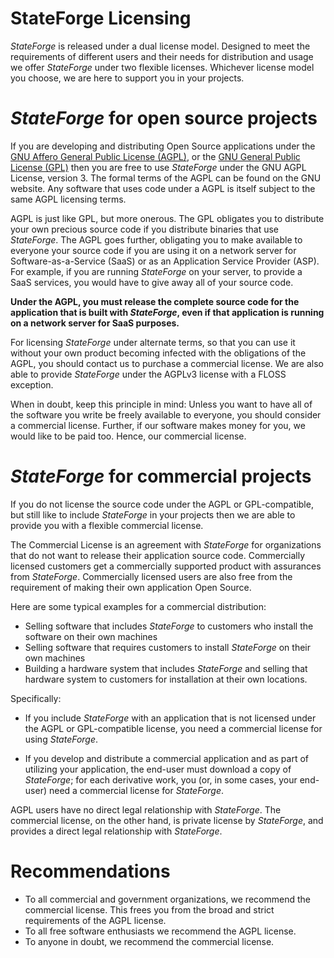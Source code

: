 StateForge Licensing
====================

*StateForge* is released under a dual license model. Designed to meet the requirements of different users and their needs for distribution and usage we offer *StateForge* under two flexible licenses. Whichever license model you choose, we are here to support you in your projects.

# *StateForge* for open source projects


If you are developing and distributing Open Source applications under the [GNU Affero General Public License (AGPL)](http://www.gnu.org/licenses/agpl-3.0.en.html), or the [GNU General Public License (GPL)](http://www.gnu.org/licenses/gpl-3.0.en.html) then you are free to use *StateForge* under the GNU AGPL License, version 3. The formal terms of the AGPL can be found on the GNU website. Any software that uses code under a AGPL is itself subject to the same AGPL licensing terms.

AGPL is just like GPL, but more onerous. The GPL obligates you to distribute your own precious source code if you distribute binaries that use *StateForge*. The AGPL goes further, obligating you to make available to everyone your source code if you are using it on a network server for Software-as-a-Service (SaaS) or as an Application Service Provider (ASP). For example, if you are running *StateForge* on your server, to provide a SaaS services, you would have to give away all of your source code.

**Under the AGPL, you must release the complete source code for the application that is built with *StateForge*, even if that application is running on a network server for SaaS purposes.**

For licensing *StateForge* under alternate terms, so that you can use it without your own product becoming infected with the obligations of the AGPL, you should contact us to purchase a commercial license. We are also able to provide *StateForge* under the AGPLv3 license with a FLOSS exception.

When in doubt, keep this principle in mind: Unless you want to have all of the software you write be freely available to everyone, you should consider a commercial license. Further, if our software makes money for you, we would like to be paid too. Hence, our commercial license.

# *StateForge* for commercial projects


If you do not license the source code under the AGPL or GPL-compatible, but still like to include *StateForge* in your projects then we are able to provide you with a flexible commercial license.

The Commercial License is an agreement with *StateForge* for organizations that do not want to release their application source code. Commercially licensed customers get a commercially supported product with assurances from *StateForge*. Commercially licensed users are also free from the requirement of making their own application Open Source.

Here are some typical examples for a commercial distribution:

* Selling software that includes *StateForge* to customers who install the software on their own machines
* Selling software that requires customers to install *StateForge* on their own machines
* Building a hardware system that includes *StateForge* and selling that hardware system to customers for installation at their own locations.

Specifically:

* If you include *StateForge* with an application that is not licensed under the AGPL or GPL-compatible license, you need a commercial license for using *StateForge*.

* If you develop and distribute a commercial application and as part of utilizing your application, the end-user must download a copy of *StateForge*; for each derivative work, you (or, in some cases, your end-user) need a commercial license for *StateForge*.

AGPL users have no direct legal relationship with *StateForge*. The commercial license, on the other hand, is private license by *StateForge*, and provides a direct legal relationship with *StateForge*.

# Recommendations


* To all commercial and government organizations, we recommend the commercial license. This frees you from the broad and strict requirements of the AGPL license.
* To all free software enthusiasts we recommend the AGPL license.
* To anyone in doubt, we recommend the commercial license.

